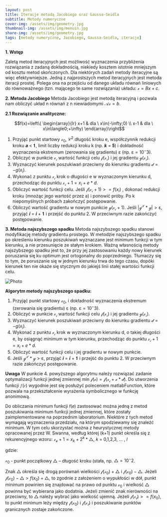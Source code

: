```yaml
---
layout: post
title: Iteracje metodą Jacobiego oraz Gaussa-Seidla
subtitle: Metody numeryczne
cover-img: /assets/img/geometry.jpg
thumbnail-img: /assets/img/menuin.jpg
share-img: /assets/img/geometry.jpg
tags: [metody numeryczne, Jacobiego, Gaussa-Seidla, iteracje]
---
```


**1. Wstęp**

Zaletą metod iteracyjnych jest możliwość wyznaczenia przybliżenia rozwiązania z zadaną dokładnością, niekiedy kosztem istotnie mniejszym od kosztu metod skończonych. Dla niektórych zadań metody iteracyjne są więc efektywniejsze. Jedną z najprostszych metod iteracyjnych jest metoda iteracji prostej. Polega ona na przejściu od danego układu równań liniowych do równoważnego (tzn. mającego te same rozwiązania) układu: $\mathcal{x}=Bx+c$.

**2. Metoda Jacobiego**
Metoda Jacobiego jest metodą iteracyjną i pozwala nam obliczyć układ n równań z n niewiadomymi $\mathcal{Ax}=b$.


**2.1 Rozwiązanie analityczne:**

$$f(x)=\left\{ \begin{array}{lr} x+1 & dla \ x\in(-\infty;0) \\ x-1 & dla \ x\in\langle0;+\infty) \end{array}\right$$



1. Przyjąć punkt startowy $\mathcal{x_0}$, $\mathcal{C^2}$.długość kroku e, współczynnik redukcji kroku 𝒂 < 𝟏, limit liczby redukcji kroku k (np. 𝒌 = 𝟓) i dokładność wyznaczenia ekstremum (zerowania się gradientu) ε (np. $\mathcal{ε}={10^-3}$).
2. Obliczyć w punkcie $\mathcal{x_i}$ wartość funkcji celu $\mathcal{f(x_i)}$ i jej gradientu $\mathcal{g(x_i)}$.
3. Wyznaczyć kierunek poszukiwań przeciwny do kierunku gradientu $\mathcal{d}={-g(x_i)}$.
4. Wykonać z punktu $\mathcal{x_i}$ krok o długości e w wyznaczonym kierunku d, przechodząc do punktu $\mathcal{x_i+1}={x_i+e*d}$.
5. Obliczyć wartość funkcji celu. Jeśli $\mathcal{f(x_i+1)}>={f(x_i)}$ , dokonać redukcji kroku (mnożąc jego wartość przez a) i ponowić próby. Po k niepomyślnych próbach zakończyć postępowanie.
6. Obliczyć wartość gradientu w nowym punkcie $\mathcal{g(x_i+1)}$. Jeśli $\mathcal{|g^T*g|>ε}$, przyjąć 𝒊 = 𝒊 + 𝟏 i przejść do
punktu 2. W przeciwnym razie zakończyć postępowanie.


**3. Metoda najszybszego spadku**
Metoda najszybszego spadku stanowi modyfikację metody gradientu prostego. W metodzie
najszybszego spadku po określeniu kierunku poszukiwań wyznaczane jest minimum funkcji w tym
kierunku, a nie przesunięcie ze stałym krokiem. Ważną własnością metody najszybszego spadku jest to, że
przy jej zastosowaniu każdy nowy kierunek poruszania się ku optimum jest ortogonalny do poprzedniego.
Tłumaczy się to tym, że poruszanie się w jednym kierunku trwa do tego czasu, dopóki kierunek ten nie
okaże się stycznym do jakiejś linii stałej wartości funkcji celu.

![Photo](https://upload.wikimedia.org/wikipedia/commons/thumb/a/ab/Metoda_najszybszego_spadku.svg/1280px-Metoda_najszybszego_spadku.svg.png)


**Algorytm metody najszybszego spadku:**
1. Przyjąć punkt startowy $\mathcal{x_0}$, i dokładność wyznaczenia ekstremum (zerowania się gradientu) ε (np. $\mathcal{ε}={10^-3}$).
2. Obliczyć w punkcie $\mathcal{x_i}$ wartość funkcji celu $\mathcal{f(x_i)}$ i jej gradientu $\mathcal{g(x_i)}$.
3. Wyznaczyć kierunek poszukiwań przeciwny do kierunku gradientu $\mathcal{d}={-g(x_i)}$.
4. Wykonać z punktu $\mathcal{x_i}$ krok w wyznaczonym kierunku d, o takiej długości e, by osiągnąć minimum w tym kierunku, przechodząc do punktu $\mathcal{x_i+1}={x_i+e*d}$.
5. Obliczyć wartość funkcji celu i jej gradientu w nowym punkcie.
6. Jeśli $\mathcal{g^T*g>ε}$, przyjąć 𝒊 = 𝒊 + 𝟏 i przejść do punktu 2. W przeciwnym razie zakończyć postępowanie.

**Uwaga**
W punkcie 4. powyższego algorytmu należy rozwiązać zadanie optymalizacji funkcji jednej zmiennej min $\mathcal{f(e)=f(x_i+e*d)}$. Do utworzenia funkcji 𝑓(𝑒) wygodnie jest się posłużyć poleceniem matlabFunction, które pozwala na przekształcenie wyrażenia symbolicznego w funkcję anonimową. 

Do obliczania minimum funkcji 𝑓(𝑒) zastosować można jedną z metod poszukiwania minimum funkcji jednej zmiennej, które zostały zaimplementowane na poprzednim laboratorium. Niektóre z tych metod wymagają wyznaczenia przedziału, na którym spodziewamy się znaleźć minimum. W tym celu skorzystać można z heurystycznej metody opracowanej przez W. Swanna, według której (k+1) punkt określa się z rekurencyjnego wzoru:
$\mathcal{x_k+1}={x_k+2^k*\bigtriangleup}$, 𝑘 = 0,1,2,3, … , 𝑙

gdzie: 

$\mathcal{x_0}$ - punkt początkowy
$\mathcal{\bigtriangleup}$ – długość kroku (stała, np. $\mathcal{\bigtriangleup}={10^-2}$.

Znak $\mathcal{\bigtriangleup}$ określa się drogą porównań wielkości $\mathcal{f(x_0)+\bigtriangleup}$ i $\mathcal{f(x_0)-\bigtriangleup}$. Jeżeli $\mathcal{f(x_0)-\bigtriangleup}>{f(x_0)+\bigtriangleup}$, to zgodnie z założeniem o wypukłości w dół, punkt minimum powinien się znajdować na prawo od punktu $\mathcal{x_0}$ i wielkość $\mathcal{\bigtriangleup}$ powinna być wybierana jako dodatnia. Jeżeli zmienić znak nierówności na przeciwny, to $\mathcal{\bigtriangleup}$ należy wybrać jako wielkość ujemną. Jeżeli $\mathcal{f(x_l)}>={f(x_0)}$, to punkt minimum leży między $\mathcal{f(x_0)}$ i $\mathcal{f(x_l)}$ i poszukiwanie punktów granicznych zostaje zakończone.